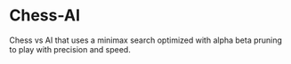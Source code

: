 # Chess-AI

Chess vs AI that uses a minimax search optimized with alpha beta pruning to play with precision and speed. 

